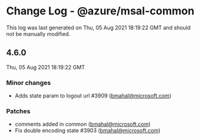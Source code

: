 # Change Log - @azure/msal-common

This log was last generated on Thu, 05 Aug 2021 18:19:22 GMT and should not be manually modified.

<!-- Start content -->

## 4.6.0

Thu, 05 Aug 2021 18:19:22 GMT

### Minor changes

- Adds state param to logout url #3909 (bmahal@microsoft.com)

### Patches

- comments added in common (bmahal@microsoft.com)
- Fix double encoding state #3903 (bmahal@microsoft.com)
